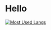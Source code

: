 # Hello

[![Most Used Langs](https://github-readme-stats.vercel.app/api/top-langs/?username=digaji&layout=compact&theme=dark)](https://github.com/anuraghazra/github-readme-stats)

<!--
**digaji/digaji** is a ✨ _special_ ✨ repository because its `README.md` (this file) appears on your GitHub profile.
-->
